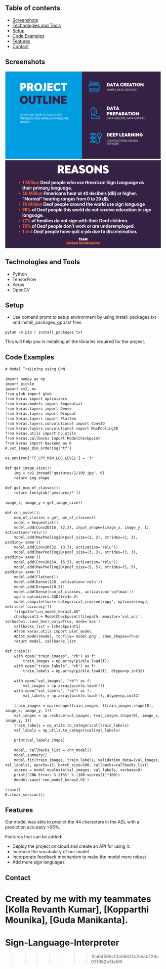 ## Table of contents
* [Screenshots](#screenshots)
* [Technologies and Tools](#technologies-and-tools)
* [Setup](#setup)
* [Code Examples](#code-examples)
* [Features](#features)
* [Contact](#contact)
## Screenshots

![Example screenshot](./img/Capture1.PNG)
![Example screenshot](./img/Capture.PNG)

## Technologies and Tools
* Python 
* TensorFlow
* Keras
* OpenCV

## Setup

* Use comand promt to setup environment by using install_packages.txt and install_packages_gpu.txt files. 
 
`pyton -m pip r install_packages.txt`

This will help you in installing all the libraries required for the project.

## Code Examples

````
# Model Traiining using CNN

import numpy as np
import pickle
import cv2, os
from glob import glob
from keras import optimizers
from keras.models import Sequential
from keras.layers import Dense
from keras.layers import Dropout
from keras.layers import Flatten
from keras.layers.convolutional import Conv2D
from keras.layers.convolutional import MaxPooling2D
from keras.utils import np_utils
from keras.callbacks import ModelCheckpoint
from keras import backend as K
K.set_image_dim_ordering('tf')

os.environ['TF_CPP_MIN_LOG_LEVEL'] = '3'

def get_image_size():
	img = cv2.imread('gestures/1/100.jpg', 0)
	return img.shape

def get_num_of_classes():
	return len(glob('gestures/*'))

image_x, image_y = get_image_size()

def cnn_model():
	num_of_classes = get_num_of_classes()
	model = Sequential()
	model.add(Conv2D(16, (2,2), input_shape=(image_x, image_y, 1), activation='relu'))
	model.add(MaxPooling2D(pool_size=(2, 2), strides=(2, 2), padding='same'))
	model.add(Conv2D(32, (3,3), activation='relu'))
	model.add(MaxPooling2D(pool_size=(3, 3), strides=(3, 3), padding='same'))
	model.add(Conv2D(64, (5,5), activation='relu'))
	model.add(MaxPooling2D(pool_size=(5, 5), strides=(5, 5), padding='same'))
	model.add(Flatten())
	model.add(Dense(128, activation='relu'))
	model.add(Dropout(0.2))
	model.add(Dense(num_of_classes, activation='softmax'))
	sgd = optimizers.SGD(lr=1e-2)
	model.compile(loss='categorical_crossentropy', optimizer=sgd, metrics=['accuracy'])
	filepath="cnn_model_keras2.h5"
	checkpoint1 = ModelCheckpoint(filepath, monitor='val_acc', verbose=1, save_best_only=True, mode='max')
	callbacks_list = [checkpoint1]
	#from keras.utils import plot_model
	#plot_model(model, to_file='model.png', show_shapes=True)
	return model, callbacks_list

def train():
	with open("train_images", "rb") as f:
		train_images = np.array(pickle.load(f))
	with open("train_labels", "rb") as f:
		train_labels = np.array(pickle.load(f), dtype=np.int32)

	with open("val_images", "rb") as f:
		val_images = np.array(pickle.load(f))
	with open("val_labels", "rb") as f:
		val_labels = np.array(pickle.load(f), dtype=np.int32)

	train_images = np.reshape(train_images, (train_images.shape[0], image_x, image_y, 1))
	val_images = np.reshape(val_images, (val_images.shape[0], image_x, image_y, 1))
	train_labels = np_utils.to_categorical(train_labels)
	val_labels = np_utils.to_categorical(val_labels)

	print(val_labels.shape)

	model, callbacks_list = cnn_model()
	model.summary()
	model.fit(train_images, train_labels, validation_data=(val_images, val_labels), epochs=15, batch_size=500, callbacks=callbacks_list)
	scores = model.evaluate(val_images, val_labels, verbose=0)
	print("CNN Error: %.2f%%" % (100-scores[1]*100))
	#model.save('cnn_model_keras2.h5')

train()
K.clear_session();

````

## Features
Our model was able to predict the 44 characters in the ASL with a prediction accuracy >95%.

Features that can be added:
* Deploy the project on cloud and create an API for using it.
* Increase the vocabulary of our model
* Incorporate feedback mechanism to make the model more robust
* Add more sign languages

## Contact
Created by me with my teammates [Kolla Revanth Kumar], [Kopparthi Mounika], [Guda Manikanta].
======
# Sign-Language-Interpreter
>>>>>>> 10a64569cf3b06621a7deab726c031962b3fa56f
